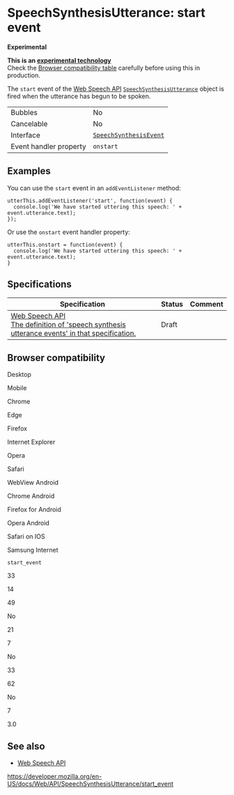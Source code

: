 SpeechSynthesisUtterance: start event
=====================================

**Experimental**

**This is an [experimental technology](https://developer.mozilla.org/en-US/docs/MDN/Guidelines/Conventions_definitions#experimental)**  
Check the [Browser compatibility table](#browser_compatibility) carefully before using this in production.

The `start` event of the [Web Speech API](../web_speech_api) [`SpeechSynthesisUtterance`](../speechsynthesisutterance) object is fired when the utterance has begun to be spoken.

<table><tbody><tr class="odd"><td>Bubbles</td><td>No</td></tr><tr class="even"><td>Cancelable</td><td>No</td></tr><tr class="odd"><td>Interface</td><td><a href="../speechsynthesisevent"><code>SpeechSynthesisEvent</code></a></td></tr><tr class="even"><td>Event handler property</td><td><code>onstart</code></td></tr></tbody></table>

Examples
--------

You can use the `start` event in an `addEventListener` method:

    utterThis.addEventListener('start', function(event) {
      console.log('We have started uttering this speech: ' + event.utterance.text);
    });

Or use the `onstart` event handler property:

    utterThis.onstart = function(event) {
      console.log('We have started uttering this speech: ' + event.utterance.text);
    }

Specifications
--------------

<table><thead><tr class="header"><th>Specification</th><th>Status</th><th>Comment</th></tr></thead><tbody><tr class="odd"><td><a href="https://wicg.github.io/speech-api/#utterance-events">Web Speech API<br />
<span class="small">The definition of 'speech synthesis utterance events' in that specification.</span></a></td><td><span class="spec-draft">Draft</span></td><td></td></tr></tbody></table>

Browser compatibility
---------------------

Desktop

Mobile

Chrome

Edge

Firefox

Internet Explorer

Opera

Safari

WebView Android

Chrome Android

Firefox for Android

Opera Android

Safari on IOS

Samsung Internet

`start_event`

33

14

49

No

21

7

No

33

62

No

7

3.0

See also
--------

-   [Web Speech API](../web_speech_api)

<a href="https://developer.mozilla.org/en-US/docs/Web/API/SpeechSynthesisUtterance/start_event" class="_attribution-link">https://developer.mozilla.org/en-US/docs/Web/API/SpeechSynthesisUtterance/start_event</a>
